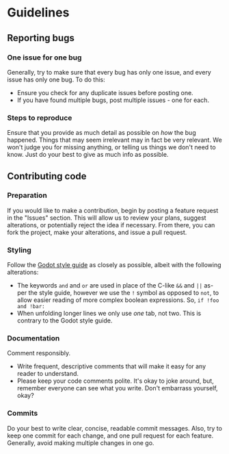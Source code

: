# Guidelines
## Reporting bugs
### One issue for one bug
Generally, try to make sure that every bug has only one issue, and every issue has only one bug. To do this:
* Ensure you check for any duplicate issues before posting one.
* If you have found multiple bugs, post multiple issues - one for each.
### Steps to reproduce
Ensure that you provide as much detail as possible on *how* the bug happened. Things that may seem irrelevant may in fact be very relevant. We won't judge you for missing anything, or telling us things we don't need to know. Just do your best to give as much info as possible.
## Contributing code
### Preparation
If you would like to make a contribution, begin by posting a feature request in the "Issues" section. This will allow us to review your plans, suggest alterations, or potentially reject the idea if necessary. From there, you can fork the project, make your alterations, and issue a pull request.
### Styling
Follow the [Godot style guide](https://docs.godotengine.org/en/stable/tutorials/scripting/gdscript/gdscript_styleguide.html) as closely as possible, albeit with the following alterations:
* The keywords `and` and `or` are used in place of the C-like `&&` and `||` as-per the style guide, however we use the `!` symbol as opposed to `not`, to allow easier reading of more complex boolean expressions. So, `if !foo and !bar:`
* When unfolding longer lines we only use *one* tab, not two. This is contrary to the Godot style guide.
### Documentation
Comment responsibly.
* Write frequent, descriptive comments that will make it easy for any reader to understand.
* Please keep your code comments polite. It's okay to joke around, but, remember everyone can see what you write. Don't embarrass yourself, okay?
### Commits
Do your best to write clear, concise, readable commit messages.
Also, try to keep one commit for each change, and one pull request for each feature. Generally, avoid making multiple changes in one go.
